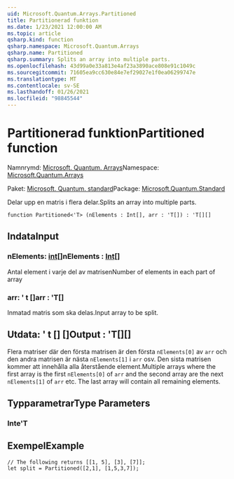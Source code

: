 ```yaml
---
uid: Microsoft.Quantum.Arrays.Partitioned
title: Partitionerad funktion
ms.date: 1/23/2021 12:00:00 AM
ms.topic: article
qsharp.kind: function
qsharp.namespace: Microsoft.Quantum.Arrays
qsharp.name: Partitioned
qsharp.summary: Splits an array into multiple parts.
ms.openlocfilehash: 43d99a0e33a813e4af23a3890ace808e91c1049c
ms.sourcegitcommit: 71605ea9cc630e84e7ef29027e1f0ea06299747e
ms.translationtype: MT
ms.contentlocale: sv-SE
ms.lasthandoff: 01/26/2021
ms.locfileid: "98845544"
---
```

# <a name="partitioned-function"></a><span data-ttu-id="16f4a-102">Partitionerad funktion</span><span class="sxs-lookup"><span data-stu-id="16f4a-102">Partitioned function</span></span>

<span data-ttu-id="16f4a-103">Namnrymd: [Microsoft. Quantum. Arrays](xref:Microsoft.Quantum.Arrays)</span><span class="sxs-lookup"><span data-stu-id="16f4a-103">Namespace: [Microsoft.Quantum.Arrays](xref:Microsoft.Quantum.Arrays)</span></span>

<span data-ttu-id="16f4a-104">Paket: [Microsoft. Quantum. standard](https://nuget.org/packages/Microsoft.Quantum.Standard)</span><span class="sxs-lookup"><span data-stu-id="16f4a-104">Package: [Microsoft.Quantum.Standard](https://nuget.org/packages/Microsoft.Quantum.Standard)</span></span>


<span data-ttu-id="16f4a-105">Delar upp en matris i flera delar.</span><span class="sxs-lookup"><span data-stu-id="16f4a-105">Splits an array into multiple parts.</span></span>

```qsharp
function Partitioned<'T> (nElements : Int[], arr : 'T[]) : 'T[][]
```


## <a name="input"></a><span data-ttu-id="16f4a-106">Indata</span><span class="sxs-lookup"><span data-stu-id="16f4a-106">Input</span></span>

### <a name="nelements--int"></a><span data-ttu-id="16f4a-107">nElements: [int](xref:microsoft.quantum.lang-ref.int)[]</span><span class="sxs-lookup"><span data-stu-id="16f4a-107">nElements : [Int](xref:microsoft.quantum.lang-ref.int)[]</span></span>

<span data-ttu-id="16f4a-108">Antal element i varje del av matrisen</span><span class="sxs-lookup"><span data-stu-id="16f4a-108">Number of elements in each part of array</span></span>


### <a name="arr--t"></a><span data-ttu-id="16f4a-109">arr: ' t []</span><span class="sxs-lookup"><span data-stu-id="16f4a-109">arr : 'T[]</span></span>

<span data-ttu-id="16f4a-110">Inmatad matris som ska delas.</span><span class="sxs-lookup"><span data-stu-id="16f4a-110">Input array to be split.</span></span>



## <a name="output--t"></a><span data-ttu-id="16f4a-111">Utdata: ' t [] []</span><span class="sxs-lookup"><span data-stu-id="16f4a-111">Output : 'T[][]</span></span>

<span data-ttu-id="16f4a-112">Flera matriser där den första matrisen är den första `nElements[0]` av `arr` och den andra matrisen är nästa `nElements[1]` i `arr` osv. Den sista matrisen kommer att innehålla alla återstående element.</span><span class="sxs-lookup"><span data-stu-id="16f4a-112">Multiple arrays where the first array is the first `nElements[0]` of `arr` and the second array are the next `nElements[1]` of `arr` etc. The last array will contain all remaining elements.</span></span>

## <a name="type-parameters"></a><span data-ttu-id="16f4a-113">Typparametrar</span><span class="sxs-lookup"><span data-stu-id="16f4a-113">Type Parameters</span></span>

### <a name="t"></a><span data-ttu-id="16f4a-114">Inte</span><span class="sxs-lookup"><span data-stu-id="16f4a-114">'T</span></span>



## <a name="example"></a><span data-ttu-id="16f4a-115">Exempel</span><span class="sxs-lookup"><span data-stu-id="16f4a-115">Example</span></span>

```qsharp
// The following returns [[1, 5], [3], [7]];
let split = Partitioned([2,1], [1,5,3,7]);
```